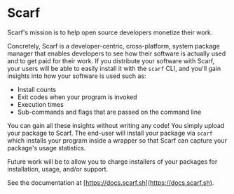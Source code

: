# Scarf

Scarf's mission is to help open source developers monetize their work. 

Concretely, Scarf is a developer-centric, cross-platform, system package manager
that enables developers to see how their software is actually used and to get
paid for their work. If you distribute your software with Scarf, your users will
be able to easily install it with the `scarf` CLI, and you'll gain insights into
how your software is used such as:

- Install counts
- Exit codes when your program is invoked
- Execution times
- Sub-commands and flags that are passed on the command line

You can gain all these insights without writing any code! You simply upload your
package to Scarf. The end-user will install your package via `scarf` which
installs your program inside a wrapper so that Scarf can capture your package's
usage statistics.

Future work will be to allow you to charge installers of your packages for
installation, usage, and/or support.

See the documentation at [https://docs.scarf.sh](https://docs.scarf.sh).
